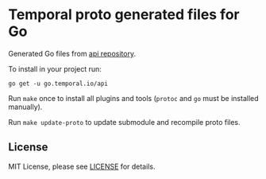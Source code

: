 # Temporal proto generated files for Go

Generated Go files from [api repository](https://github.com/temporalio/api).

To install in your project run:
```
go get -u go.temporal.io/api
```

Run `make` once to install all plugins and tools (`protoc` and `go` must be installed manually).

Run `make update-proto` to update submodule and recompile proto files.

## License

MIT License, please see [LICENSE](LICENSE) for details.
